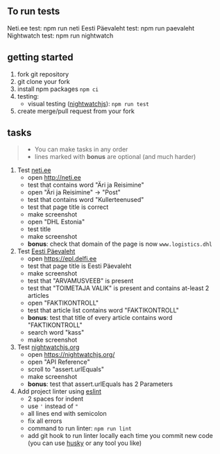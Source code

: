 ## To run tests

Neti.ee test: npm run neti
Eesti Päevaleht test: npm run paevaleht
Nightwatch test: npm run nightwatch


## getting started

1. fork git repository
1. git clone your fork
1. install npm packages `npm ci`
1. testing:
   - visual testing ([nightwatchjs](https://nightwatchjs.org/)): `npm run test`
1. create merge/pull request from your fork


## tasks

> * You can make tasks in any order
> * lines marked with **bonus** are optional (and much harder)

1. Test [neti.ee](http://neti.ee)
   - open http://neti.ee
   - test that contains word "Äri ja Reisimine"
   - open "Äri ja Reisimine" -> "Post"
   - test that contains word "Kullerteenused"
   - test that page title is correct
   - make screenshot
   - open "DHL Estonia"
   - test title
   - make screenshot
   - **bonus**: check that domain of the page is now `www.logistics.dhl`
1. Test [Eesti Päevaleht](https://epl.delfi.ee/)
   - open https://epl.delfi.ee
   - test that page title is Eesti Päevaleht
   - make screenshot
   - test that "ARVAMUSVEEB" is present
   - test that "TOIMETAJA VALIK" is present and contains at-least 2 articles
   - open "FAKTIKONTROLL"
   - test that article list contains word "FAKTIKONTROLL"
   - **bonus**: test that title of every article contains word "FAKTIKONTROLL"
   - search word "kass"
   - make screenshot
1. Test [nightwatchjs.org](https://nightwatchjs.org/)
   - open https://nightwatchjs.org/
   - open "API Reference"
   - scroll to "assert.urlEquals"
   - make screenshot
   - **bonus**: test that assert.urlEquals has 2 Parameters
1. Add project linter using [eslint](https://eslint.org/)
   - 2 spaces for indent
   - use `'` instead of `"`
   - all lines end with semicolon
   - fix all errors
   - command to run linter: `npm run lint`
   - add git hook to run linter locally each time you commit new code (you can use [husky](https://www.npmjs.com/package/husky) or any tool you like)
